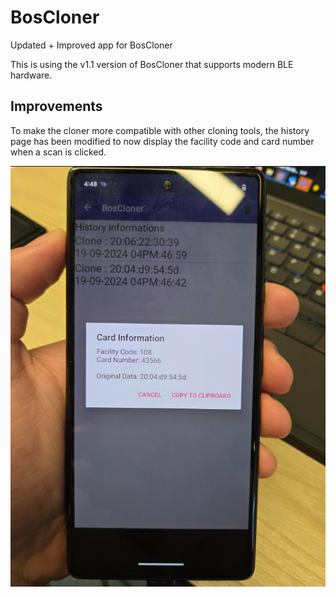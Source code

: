 # BosCloner
Updated + Improved app for BosCloner

This is using the v1.1 version of BosCloner that supports modern BLE hardware. 

## Improvements
To make the cloner more compatible with other cloning tools, the history page has been modified to now display the facility code and card number when a scan is clicked.

![BosCloner Mod](./boscloner-mod.PNG)
